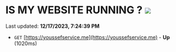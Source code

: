 # IS MY WEBSITE RUNNING ? [![](https://img.shields.io/static/v1?label=Sponsor&message=%E2%9D%A4&logo=GitHub&color=%23fe8e86)](https://github.com/sponsors/<username>)

Last updated: **12/17/2023, 7:24:39 PM**

- `GET` [https://youssefservice.me](https://youssefservice.me) - **Up** (1020ms)
